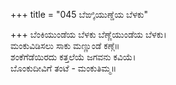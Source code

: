 +++
title = "045 ಬೆಙ್ಕಿಯುಣ್ಡೆಯ ಬೆಳಕು"

+++
ಬೆಂಕಿಯುಂಡೆಯ ಬೆಳಕು ಬೆಣ್ಣೆಯುಂಡೆಯ ಬೆಳಕು।  
ಮಂಕುವಿಡಿಸಲು ಸಾಕು ಮಣ್ಣುಂಡೆ ಕಣ್ಗೆ॥  
ಶಂಕೆಗೆಡೆಯಿರದು ಕತ್ತಲೆಯೆ ಜಗವನು ಕವಿಯೆ।  
ಬೊಂಕುದೀವಿಗೆ ತಂಟೆ - ಮಂಕುತಿಮ್ಮ॥  
